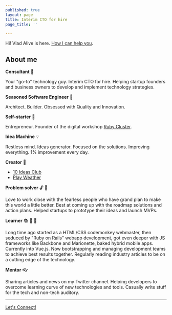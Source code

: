 ```yaml
---
published: true
layout: page
title: Interim CTO for hire
page_title: ''

---
```

Hi! Vlad Alive is here. [How I can help you](/services).

## About me

**Consultant** 💼

Your "go-to" technology guy. Interim CTO for hire. Helping startup founders and business owners to develop and implement technology strategies.

**Seasoned Software Engineer** 👷

Architect. Builder. Obsessed with Quality and Innovation.

**Self-starter** 🚀

Entrepreneur. Founder of the digital workshop [Ruby Cluster](http://rubycluster.com).

**Idea Machine** 💡

Restless mind. Ideas generator. Focused on the solutions. Improving everything. 1% improvement every day.

**Creator** 🍼

* [10 Ideas Club](https://10ideas.club)
* [Play Weather](http://playweather.info)

**Problem solver** 🔓 🔑


Love to work close with the fearless people who have grand plan to make this world a little better. Best at coming up with the roadmap solutions and action plans. Helped startups to prototype their ideas and launch MVPs.

**Learner** 📚 📰 🔬

Long time ago started as a HTML/CSS codemonkey webmaster, then seduced by "Ruby on Rails" webapp development, got even deeper with JS frameworks like Backbone and Marionette, baked hybrid mobile apps. Currently into Vue.js. Now bootstrapping and managing development teams to achieve best results together. Regularly reading industry articles to be on a cutting edge of the technology.

**Mentor** 👓

Sharing articles and news on my Twitter channel. Helping developers to overcome learning curve of new technologies and tools. Casually write stuff for the tech and non-tech auditory.

---

[Let's Connect!](/contact)
